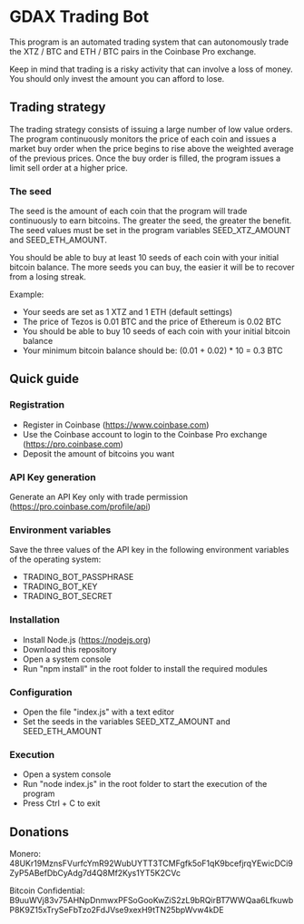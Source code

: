 # GDAX Trading Bot

This program is an automated trading system that can autonomously trade the XTZ / BTC and ETH / BTC pairs in the Coinbase Pro exchange. 

Keep in mind that trading is a risky activity that can involve a loss of money. You should only invest the amount you can afford to lose.

## Trading strategy

The trading strategy consists of issuing a large number of low value orders. The program continuously monitors the price of each coin and issues a market buy order when the price begins to rise above the weighted average of the previous prices. Once the buy order is filled, the program issues a limit sell order at a higher price.

### The seed

The seed is the amount of each coin that the program will trade continuously to earn bitcoins. The greater the seed, the greater the benefit. The seed values must be set in the program variables SEED_XTZ_AMOUNT and SEED_ETH_AMOUNT.

You should be able to buy at least 10 seeds of each coin with your initial bitcoin balance. The more seeds you can buy, the easier it will be to recover from a losing streak.

Example:

- Your seeds are set as 1 XTZ and 1 ETH (default settings) 
- The price of Tezos is 0.01 BTC and the price of Ethereum is 0.02 BTC
- You should be able to buy 10 seeds of each coin with your initial bitcoin balance
- Your minimum bitcoin balance should be: (0.01 + 0.02) * 10 = 0.3 BTC

## Quick guide

### Registration

- Register in Coinbase (https://www.coinbase.com)
- Use the Coinbase account to login to the Coinbase Pro exchange (https://pro.coinbase.com)
- Deposit the amount of bitcoins you want

### API Key generation

Generate an API Key only with trade permission (https://pro.coinbase.com/profile/api)

### Environment variables

Save the three values of the API key in the following environment variables of the operating system:

- TRADING_BOT_PASSPHRASE
- TRADING_BOT_KEY
- TRADING_BOT_SECRET

### Installation

- Install Node.js (https://nodejs.org)
- Download this repository
- Open a system console
- Run "npm install" in the root folder to install the required modules

### Configuration

- Open the file "index.js" with a text editor
- Set the seeds in the variables SEED_XTZ_AMOUNT and SEED_ETH_AMOUNT

### Execution

- Open a system console
- Run "node index.js" in the root folder to start the execution of the program
- Press Ctrl + C to exit 

## Donations

Monero: 48UKr19MznsFVurfcYmR92WubUYTT3TCMFgfk5oF1qK9bcefjrqYEwicDCi9ZyP5ABefDbCyAdg7d4Q8Mf2Kys1YT5K2CVc

Bitcoin Confidential: B9uuWVj83v75AHNpDnmwxPFSoGooKwZiS2zL9bRQirBT7WWQaa6LfkuwbP8K9Z15xTrySeFbTzo2FdJVse9xexH9tTN25bpWvw4kDE

